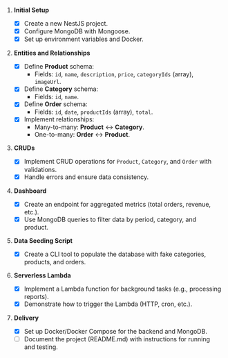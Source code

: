 1. **Initial Setup**

   - [x] Create a new NestJS project.
   - [x] Configure MongoDB with Mongoose.
   - [x] Set up environment variables and Docker.

2. **Entities and Relationships**

   - [x] Define **Product** schema:
     - Fields: `id`, `name`, `description`, `price`, `categoryIds` (array), `imageUrl`.
   - [x] Define **Category** schema:
     - Fields: `id`, `name`.
   - [x] Define **Order** schema:
     - Fields: `id`, `date`, `productIds` (array), `total`.
   - [x] Implement relationships:
     - Many-to-many: **Product** ↔ **Category**.
     - One-to-many: **Order** ↔ **Product**.

3. **CRUDs**

   - [x] Implement CRUD operations for `Product`, `Category`, and `Order` with validations.
   - [x] Handle errors and ensure data consistency.

4. **Dashboard**

   - [x] Create an endpoint for aggregated metrics (total orders, revenue, etc.).
   - [x] Use MongoDB queries to filter data by period, category, and product.

5. **Data Seeding Script**

   - [x] Create a CLI tool to populate the database with fake categories, products, and orders.

6. **Serverless Lambda**

   - [x] Implement a Lambda function for background tasks (e.g., processing reports).
   - [x] Demonstrate how to trigger the Lambda (HTTP, cron, etc.).

7. **Delivery**
   - [x] Set up Docker/Docker Compose for the backend and MongoDB.
   - [ ] Document the project (README.md) with instructions for running and testing.
